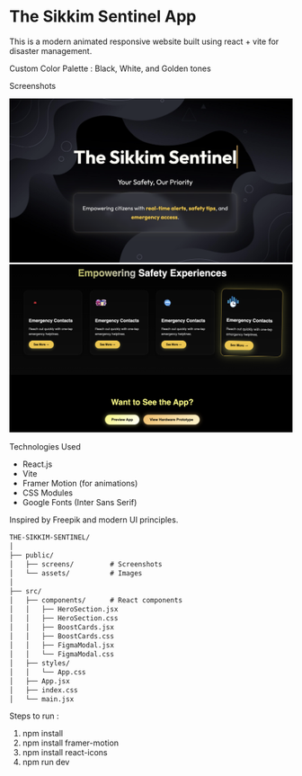 # The Sikkim Sentinel App
This is a modern animated responsive website built using react + vite for disaster management.

Custom Color Palette : Black, White, and Golden tones

Screenshots

![Hero Section](./public/assets/screens/hero.png)
![Cards Section](./public/assets/screens/cards.png)

Technologies Used

- React.js
- Vite
- Framer Motion (for animations)
- CSS Modules
- Google Fonts (Inter Sans Serif)

Inspired by Freepik and modern UI principles.
```
THE-SIKKIM-SENTINEL/
│
├── public/
│   ├── screens/         # Screenshots
│   └── assets/          # Images
│
├── src/
│   ├── components/      # React components
│   │   ├── HeroSection.jsx
│   │   ├── HeroSection.css
│   │   ├── BoostCards.jsx
│   │   ├── BoostCards.css
│   │   ├── FigmaModal.jsx
│   │   └── FigmaModal.css
│   ├── styles/          
│   │   └── App.css
│   ├── App.jsx
│   ├── index.css
│   └── main.jsx
```
Steps to run : 
1. npm install
2. npm install framer-motion
3. npm install react-icons
4. npm run dev